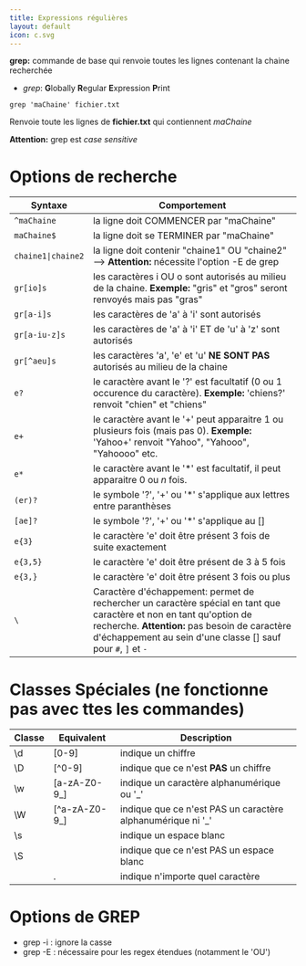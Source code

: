 ```yaml
---
title: Expressions régulières
layout: default
icon: c.svg
---
```

**grep:** commande de base qui renvoie toutes les lignes contenant la chaine recherchée
* *grep*: **G**lobally **R**egular **E**xpression **P**rint

`grep 'maChaine' fichier.txt`

Renvoie toute les lignes de **fichier.txt** qui contiennent *maChaine*

**Attention:** grep est *case sensitive*

# Options de recherche

| Syntaxe | Comportement |
| --- |---|
|`^maChaine` |	la ligne doit COMMENCER par "maChaine" |
| `maChaine$` |	la ligne doit se TERMINER par "maChaine" |
| `chaine1\|chaine2` |	la ligne doit contenir "chaine1" OU "chaine2" --> **Attention:** nécessite l'option -E de grep |
| `gr[io]s` |	les caractères i OU o sont autorisés au milieu de la chaine. **Exemple:** "gris" et "gros" seront renvoyés mais pas "gras" |
| `gr[a-i]s` |	les caractères de 'a' à 'i' sont autorisés |
| `gr[a-iu-z]s` | les caractères de 'a' à 'i' ET de 'u' à 'z' sont autorisés |
| `gr[^aeu]s` |	les caractères 'a', 'e' et 'u' **NE SONT PAS** autorisés au milieu de la chaine |
| `e?` | le caractère avant le '?' est facultatif (0 ou 1 occurence du caractère). **Exemple:** 'chiens?' renvoit "chien" et "chiens" |
| `e+` |	le caractère avant le '+' peut apparaitre 1 ou plusieurs fois (mais pas 0). **Exemple:** 'Yahoo+' renvoit "Yahoo", "Yahooo", "Yahoooo" etc. |
| `e*` |	le caractère avant le '*' est facultatif, il peut apparaitre 0 ou *n* fois. |
| `(er)?` |	le symbole '?', '+' ou '*' s'applique aux lettres entre paranthèses |
| `[ae]?`	| le symbole '?', '+' ou '*' s'applique au [] |
| `e{3}`	| le caractère 'e' doit être présent 3 fois de suite exactement |
| `e{3,5}`	| le caractère 'e' doit être présent de 3 à 5 fois |
| `e{3,}`	| le caractère 'e' doit être présent 3 fois ou plus |
| `\` | Caractère d'échappement: permet de rechercher un caractère spécial en tant que caractère et non en tant qu'option de recherche. **Attention:** pas besoin de caractère d'échappement au sein d'une classe [] sauf pour `#`, `]` et `-`

# Classes Spéciales (ne fonctionne pas avec ttes les commandes)

|Classe|Equivalent|Description|
|---|---|---|
| \d | [0-9] | indique un chiffre |
| \D | [^0-9] | indique que ce n'est **PAS** un chiffre |
| \w | [a-zA-Z0-9_] | indique un caractère alphanumérique ou '_' |
| \W | [^a-zA-Z0-9_] | indique que ce n'est PAS un caractère alphanumérique ni '_' |
| \s | | indique un espace blanc |
| \S | | indique que ce n'est PAS un espace blanc |
|	 | . | indique n'importe quel caractère |

# Options de GREP

* grep -i : ignore la casse
* grep -E : nécessaire pour les regex étendues (notamment le 'OU')
